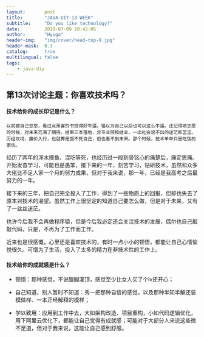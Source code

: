 ```yaml
---
layout:       post
title:        "JAVA-DIY-13-WEEK"
subtitle:     "Do you like technology?"
date:         2019-07-09 20:42:05
author:       "Hyuga"
header-img:   "img/cover/head-top-9.jpg"
header-mask:  0.3
catalog:      true
multilingual: false
tags:
    - java-diy
---
```


## 第13次讨论主题：你喜欢技术吗？

#### 技术给你的成长印记是什么？

    以前被自己忽悠，看过点黑客的书觉得好牛逼，错以为自己以后也可以这么牛逼。还记得填志愿的时候，对未来充满了期待。结果三本落地，非专业院校结业，一出社会说不出的迷茫和苦涩。 历经坎坷，廉价入行，也就算是饿不死自己，但也看不到未来。那个时候，技术单单只是吃饭的家伙。

经历了两年的浑水摸鱼、混吃等死，也经历过一段刻骨铭心的痛楚后，痛定思痛。开始发奋学习，可能也是愚笨，接下来的一年，刻苦学习，钻研技术，虽然和众多大佬比不足人家一个月的努力成果，但对于我来说，那一年，已经是我高考之后最努力的一年。

接下来的三年，把自己完全投入了工作，得到了一些物质上的回报，但却也失去了原本对技术的渴望。虽然工作上很坚定的知道自己要怎么做，但是对于未来，又有了一丝丝迷茫。

也许今后我不会再做程序猿，但是今后我必定还会关注技术的发展，偶尔也自己敲敲代码，只是，不再为了工作而工作。
    
近来也是很感慨，心里还是喜欢技术的，有时一点小小的顿悟，都能让自己心情愉悦很久。可惜为了生活，投入了太多的精力在非技术性的工作上。


#### 技术给你的成就感是什么？

- 顿悟：那种感觉，不说醍醐灌顶，感觉至少比女人买了个lv还开心；

- 自己知道，别人暂时不知道：秀一把那种自信的感觉，以及那种半知半解还装模做样、一本正经解释的模样；

- 学以致用：应用到工作中去，大如架构改造、项目重构，小如代码逻辑优化，用下阿里云优化下，都能让自己觉得有成就感；可能对于大部分人来说这些微不足道，但对于我来说，这能让自己感到舒服。